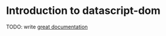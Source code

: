 # Introduction to datascript-dom

TODO: write [great documentation](http://jacobian.org/writing/what-to-write/)
